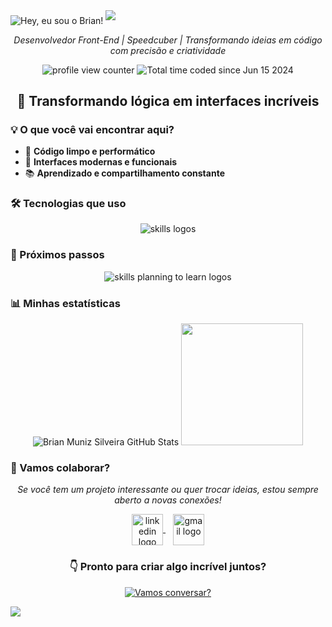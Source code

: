 
<img src="https://readme-typing-svg.demolab.com?font=Operator+Mono&size=37&duration=2800&pause=2000&color=FAFAFA&center=true&vCenter=true&width=940&height=50&lines=Hey,+eu+sou+o+Brian!+👋" align="middle" alt="Hey, eu sou o Brian!" />

<img src="assets/borderseperator.gif">

<p align="center">
    <i>Desenvolvedor Front-End | Speedcuber | Transformando ideias em código com precisão e criatividade</i>
</p>

<p align="center">
    <img src="https://komarev.com/ghpvc/?username=BrianMunizSilveira&color=0079fa&style=flat-square&label=VISITANTES" alt="profile view counter">

<img src="https://wakatime.com/badge/user/04f9d9f5-78d5-4252-bb42-c13048cc1271.svg" alt="Total time coded since Jun 15 2024" />
    
</p>

<h2 align="center">🚀 Transformando lógica em interfaces incríveis</h2>


<h3>💡 O que você vai encontrar aqui?</h3>

- 🚀 **Código limpo e performático**  
- 🎨 **Interfaces modernas e funcionais**  
- 📚 **Aprendizado e compartilhamento constante**  

<h3>🛠️ Tecnologias que uso</h3>

<div align="center">
    <img src="https://skillicons.dev/icons?i=html,css,js,git,github,vscode" alt="skills logos">
</div>

<h3>🚀 Próximos passos</h3>
<div align="center">
    <img src="https://skillicons.dev/icons?i=react,tailwind,ts,nextjs,nodejs" alt="skills planning to learn logos">
</div>

<h3>📊 Minhas estatísticas</h3>

<div align="center">
    
![Brian Muniz Silveira GitHub Stats](https://github-readme-stats.vercel.app/api?username=BrianMunizSilveira&show_icons=true&title_color=0079fa&text_color=0079fa&iconcolor=0079fa&hide_border=true&bg_color=000000&border_radius=0&count_private=true&include_all_commits=true) <img src="https://github-readme-stats.vercel.app/api/top-langs/?username=BrianMunizSilveira&layout=compact&theme=highcontrast&text_color=0079fa&title_color=0079fa&hide_border=true&bg_color=000000&border_radius=0" height="195px" />
</div>

<h3>🌟 Vamos colaborar?</h3>
<p align="center">
    <i>Se você tem um projeto interessante ou quer trocar ideias, estou sempre aberto a novas conexões!</i>
</p>

<p align="center">
    <a href="https://www.linkedin.com/in/brian-muniz-silveira/" target="_blank">
        <img align="center" alt="linkedin logo" height="50" width="50" src="assets/linkedinlogo.png" />
    </a> &nbsp;&nbsp;
    <a href="mailto:brian.munizsilveira@gmail.com" target="_blank">
        <img align="center" alt="gmail logo" height="50" width="50" src="assets/gmailogo.png" />
    </a>
</p>

<h3 align="center">👇 Pronto para criar algo incrível juntos?</h3>
<p align="center">
    <a href="mailto:brian.munizsilveira@gmail.com" target="_blank">
        <img src="https://img.shields.io/badge/-Vamos%20conversar%3F-0079fa?style=for-the-badge&logo=gmail&logoColor=white" alt="Vamos conversar?" />
    </a>
</p>

<img src="assets/borderseperator.gif">

